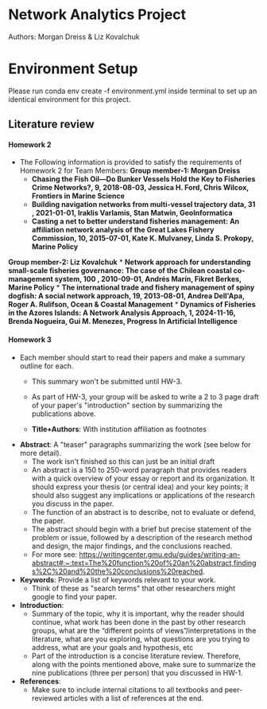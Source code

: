# Network Analytics Project 

Authors: Morgan Dreiss & Liz Kovalchuk 

# Environment Setup

Please run conda env create -f environment.yml inside terminal to set up an identical environment for this project. 

## Literature review 

#### Homework 2
* The Following information is provided to satisfy the requirements of Homework 2 for Team Members: 
**Group member-1: Morgan Dreiss**
    * **Chasing the Fish Oil—Do Bunker Vessels Hold the Key to Fisheries Crime Networks?, 9, 2018-08-03, Jessica H. Ford, Chris Wilcox, Frontiers in Marine Science**
    * **Building navigation networks from multi-vessel trajectory data,  31 , 2021-01-01, Iraklis Varlamis, Stan Matwin, GeoInformatica**
    * **Casting a net to better understand fisheries management: An affiliation network analysis of the Great Lakes Fishery Commission, 10, 2015-07-01, Kate K. Mulvaney, Linda S. Prokopy, Marine Policy**

**Group member-2: Liz Kovalchuk**
    * **Network approach for understanding small-scale fisheries governance: The case of the Chilean coastal co-management system, 100 , 2010-09-01, Andrés Marín, Fikret Berkes, Marine Policy**
    * **The international trade and fishery management of spiny dogfish: A social network approach, 19, 2013-08-01, Andrea Dell'Apa, Roger A. Rulifson, Ocean & Coastal Management**
    * **Dynamics of Fisheries in the Azores Islands: A Network Analysis Approach, 1, 2024-11-16, Brenda Nogueira, Gui M. Menezes, Progress In Artificial Intelligence**



#### Homework 3 
* Each member should start to read their papers and make a summary outline for each.
  * This summary won't be submitted until HW-3. 
  * As part of HW-3, your group will be asked to write a 2 to 3 page draft of your paper's "introduction" section by summarizing the publications above. 

  * **Title+Authors**: With institution affiliation as footnotes
* **Abstract**: A "teaser" paragraphs summarizing the work (see below for more detail). 
  * The work isn't finished so this can just be an initial draft
  * An abstract is a 150 to 250-word paragraph that provides readers with a quick overview of your essay or report and its organization. It should express your thesis (or central idea) and your key points; it should also suggest any implications or applications of the research you discuss in the paper.
  * The function of an abstract is to describe, not to evaluate or defend, the paper.
  * The abstract should begin with a brief but precise statement of the problem or issue, followed by a description of the research method and design, the major findings, and the conclusions reached.
  * For more see: https://writingcenter.gmu.edu/guides/writing-an-abstract#:~:text=The%20function%20of%20an%20abstract,findings%2C%20and%20the%20conclusions%20reached.
* **Keywords**: Provide a list of keywords relevant to your work. 
  * Think of these as "search terms" that other researchers might google to find your paper. 
* **Introduction**: 
  * Summary of the topic, why it is important, why the reader should continue, what work has been done in the past by other research groups, what are the “different points of views”/interpretations in the literature, what are you exploring, what questions are you trying to address, what are your goals and hypothesis, etc
  * Part of the introduction is a concise literature review. Therefore, along with the points mentioned above, make sure to summarize the nine publications (three per person) that you discussed in HW-1. 
* **References**: 
  * Make sure to include internal citations to all textbooks and peer-reviewed articles with a list of references at the end.
